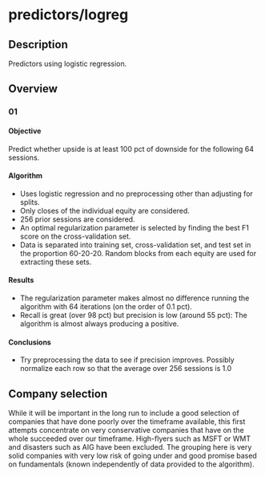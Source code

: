 predictors/logreg
===
Description
---
Predictors using logistic regression.

Overview
---
### 01
#### Objective
Predict whether upside is at least 100 pct of downside
for the following 64 sessions.
#### Algorithm
- Uses logistic regression and no preprocessing other than
adjusting for splits. 
- Only closes of the individual equity are considered.
- 256 prior sessions are considered.
- An optimal regularization parameter is selected
by finding the best F1 score on the cross-validation set.
- Data is separated into training set, cross-validation set,
and test set in the proportion 60-20-20. Random blocks from each 
equity are used for extracting these sets.

#### Results
- The regularization parameter makes almost no difference running
the algorithm with 64 iterations (on the order of 0.1 pct).
- Recall is great (over 98 pct) but precision is low (around 55 pct):
The algorithm is almost always producing a positive.

#### Conclusions
- Try preprocessing the data to see if precision improves. Possibly
normalize each row so that the average over 256 sessions is 1.0


Company selection
---
While it will be important in the long run to include
a good selection of companies that have done poorly over
the timeframe available, this first attempts concentrate
on very conservative companies that have on the whole
succeeded over our timeframe. High-flyers such as MSFT or WMT
and disasters such as AIG have been excluded. The grouping
here is very solid companies with very low risk of going
under and good promise based on fundamentals (known independently
of data provided to the algorithm).
